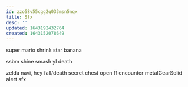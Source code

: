 ```yaml
---
id: zzo58v55cgg2q033msn5nqx
title: Sfx
desc: ''
updated: 1643192432764
created: 1643152078649
---
```


super mario
  shrink
  star
  banana

ssbm
  shine
  smash
  yl death

zelda
  navi, hey
  fall/death
  secret
  chest open
ff
  encounter
metalGearSolid
  alert sfx
